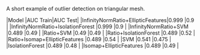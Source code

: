A short example of outlier detection on triangular mesh.

|Model                             |AUC Train|AUC Test|
|InfinityNormRatio+EllipticFeatures|0.999    |0.9     |
|InfinityNormRatio+IsolationForest |0.999    |0.9     |
|InfinityNormRatio+SVM             |0.489    |0.49    |
|Ratio+SVM                         |0.49     |0.49    | 
|Ratio+IsolationForest             |0.489    |0.52    | 
|Ratio+Isomap+EllipticFeatures     |0.489    |0.54    |
|SVM                               |0.541    |0.475   |
|IsolationForest                   |0.489    |0.48    |
|Isomap+EllipticFeatures           |0.489    |0.49    |



